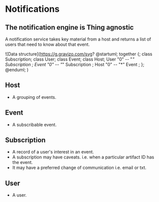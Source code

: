 # Notifications

## The notification engine is Thing agnostic

A notification service takes key material from a host and returns a list of users that need to know about that event.

![Data structure](https://g.gravizo.com/svg?
@startuml;
together {;
class Subscription;
class User;
class Event;
class Host;
User "0" -- "*" Subscription ;
Event "0" -- "*" Subscription ;
Host "0" -- "*" Event ;
};
@enduml;
)

## Host

- A grouping of events.

## Event

- A subscribable event. 

## Subscription

- A record of a user's interest in an event.
- A subscription may have caveats. i.e. when a particular artifact ID has the event.
- It may have a preferred change of communication i.e. email or txt.

## User

- A user.